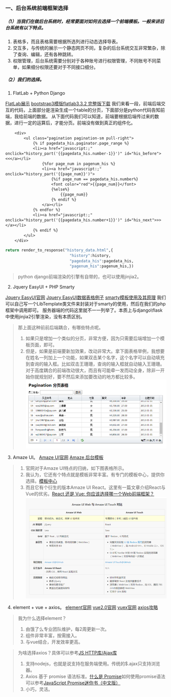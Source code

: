 ### 一、后台系统前端框架选择
##### （1）当我们在做后台系统时，经常要面对如何去选择一个前端模板。一般来讲后台系统有以下特点。
1. 表格多，而且表格需要根据所选列进行动态选择导表。
2. 交互多，与传统的展示一个静态网页不同，复杂的后台系统交互非常繁杂，除了查询、编辑，还有各种跳转。
3. 权限管理，后台系统需要分别对于各种账号进行权限管理，不同账号不同菜单，如果细分权限还要对于不同接口细分。

##### （2）我们的选择。
1. FlatLab + Python Django

[FlatLab展示](http://thevectorlab.net/flatlab/)
[bootstrap3模版flatlab3.3.2 完整版下载](http://download.csdn.net/download/zengyi083011/8447049)
我们来看一段，前端后端交互的代码，上面部分是渲染生成一个table的分页，下面部分是python代码告知前端，我给前端的数据。
从下面代码我们可以知道，前端要根据后端传过来的数据，进行一定的运算后，才能分页。前端没有做到真正的组件化。
```vbscript-html
	<div>
        <ul class="pagination pagination-sm pull-right">
            {% if pagedata_his.paginator.page_range %} 
            <li><a href="javascript:;" onclick="history_part('{{pagedata_his.number-1}}')" id="his_before"><<</a></li> 
                {%for page_num in pagenum_his %}
                <li><a href="javascript:;" onclick="history_part('{{page_num}}')"> 
                    {%if page_num == pagedata_his.number%} 
                    <font color="red">{{page_num}}</font> 
                    {%else%} 
                        {{page_num}} 
                    {% endif %}
                </a></li> 
            {% endfor %} 
            <li><a href="javascript:;" onclick="history_part('{{pagedata_his.number+1}}')" id="his_next">>></a></li> 
            {% endif %}
        </ul>
    </div>
```
``` python
return render_to_response("history_data.html",{
                            "history":history,
                            "pagedata_his":pagedata_his,
                            "pagenum_his":pagenum_his,})
```
> python django前端渲染的引擎有自带的，也可以使用jinjia2。

2. Jquery EasyUI + PHP Smarty

[Jquery EasyUI官网](http://www.jeasyui.net/)
[Jquery EasyUI数据表格例子](http://www.jeasyui.net/demo/331.html)
[smarty模板使用及其原理](http://www.yiibai.com/smarty/smarty_install.html)
我们可以自己写一个LibTemplate类文件来封装对于smarty的使用，然后在我们的php框架中调用即可。
服务器端的代码这里就不一一列举了。本质上与django\flask 中使用jinjia2引擎渲染，没有本质区别。


> 那上面这种前前后端耦合，有哪些特点呢。
> 1. 如果只是增加一个类似的分页，非常方便，因为只需要后端增加一个模板页面，即可。
> 2. 但是，如果是前端要新加效果，改动非常大。拿下面表格举例，我想要在姓名一列加上一个功能，如果双击某个名字，这个名字可以自动填充到查询的输入框。比如双击王珊珊，查询的输入框就自动输入王珊珊。对于高度耦合的前端改动很大，而且有可能牵一发而动全身，除非一开始你就规划好，要不然后来添加要改动的地方都比较多。
![Alt text](./table.png)



3. Amaze UI。
[Amaze UI官网](http://amazeui.org/)
[Amaze 后台模板](http://amazeui.org/examples/admin-table.html)
> 1. 官网对于Amaze UI特点的归纳，如下图表格所示。
> 2. 我认为，它还有个特点就是模板非常丰富。有专门的模板中心，提供你选择。[模板中心](http://tpl.amazeui.org/)
> 3. 而且它有个衍生的版本Amaze UI React。这里有一篇文章介绍React与Vue的优劣。[React 还是 Vue: 你应该选择哪一个Web前端框架？](http://www.cnblogs.com/Chen-XiaoJun/p/6246946.html)
> ![Alt text](./Amaze_ui.png)


4. element + vue + axios。
[element官网](http://element.eleme.io/#/zh-CN/component/installation)
[vue2.0官网](https://www.vuefe.cn/v2/guide/)
[vuex官网](https://vuex.vuejs.org/zh-cn/)
[axios攻略](https://ykloveyxk.github.io/2017/02/25/axios%E5%85%A8%E6%94%BB%E7%95%A5/)
> 我为什么选择element？
> 1. 由饿了么专业团队维护，每2周更新一次。
> 2. 组件非常丰富，按需接入。
> 3. 与vue结合，开发效率更高。

> 为啥选择axios？具体可以参考[JS HTTP库/Ajax库](http://blog.ipsfan.com/2950.html)
> 1. 支持nodejs，也就是说支持在服务端使用。传统的$.ajax只支持浏览器。
> 2. Axios 基于 promise 语法标准。[什么是 Promise](http://wiki.jikexueyuan.com/project/javascript-promise-mini-book/what-is-the-promise.html)如何使用promise语法可以参考[JavaScript Promise迷你书（中文版）](http://liubin.org/promises-book/)
> 3. 小巧，灵活。



